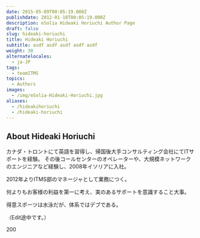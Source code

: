 ```yaml
---
date: 2015-05-09T00:05:19.000Z
publishdate: 2012-01-10T00:05:19.000Z
description: eSolia Hideaki Horiuchi Author Page
draft: false
slug: hideaki-horiuchi
title: Hideaki Horiuchi
subtitle: asdf asdf asdf asdf asdf
weight: 30
alternatelocales:
  - ja-JP
tags:
  - teamITMS
topics:
  - Authors
images:
  - /img/eSolia-Hideaki-Horiuchi.jpg
aliases:
  - /hideakihoriuchi
  - /hideaki-horiuchi
---
```


## About Hideaki Horiuchi

カナダ・トロントにて英語を習得し、帰国後大手コンサルティング会社にてITサポートを経験。
その後コールセンターのオペレーターや、大規模ネットワークのエンジニアなど経験し、2008年イソリアに入社。

2012年よりITMS部のマネージャとして業務につく。

何よりもお客様の利益を第一に考え、実のあるサポートを意識すること大事。

得意スポーツは水泳だが、体系ではデブである。

（Edit途中です。）


200
